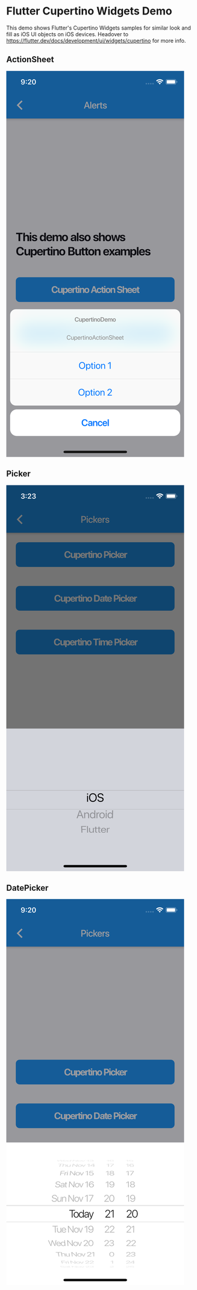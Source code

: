 # Flutter Cupertino Widgets Demo
This demo shows Flutter's Cupertino Widgets samples for similar look and fill as iOS UI objects on iOS devices. Headover to https://flutter.dev/docs/development/ui/widgets/cupertino for more info.

## ActionSheet
![actionsheet](actionsheet.png)

## Picker
![picker](picker.png)

## DatePicker
![datepicker](datepicker.png)
